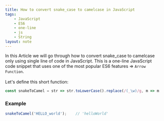 ```yaml
---
title: How to convert snake_case to camelcase in JavaScript
tags:
    - JavaScript
    - ES6
    - one-line
    - js
    - String
layout: note
---
```




In this Article we will go through how to convert snake_case to camelcase only using single line of code in JavaScript.
This is a one-line JavaScript code snippet that uses one of the most popular ES6 features => `Arrow Function`.
<br/>
<br/>
Let's define this short function:

```js {.wrap}
const snakeToCamel = str => str.toLowerCase().replace(/(_\w)/g, m => m.toUpperCase().substr(1));
```

### Example

```js {.wrap}
snakeToCamel('HELLO_world');    // 'helloWorld'
```